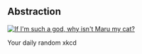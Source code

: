 ## Abstraction
[![If I'm such a god, why isn't Maru *my* cat?](https://imgs.xkcd.com/comics/abstraction.png)](https://xkcd.com/676/ "If I'm such a god, why isn't Maru *my* cat?")

Your daily random xkcd
